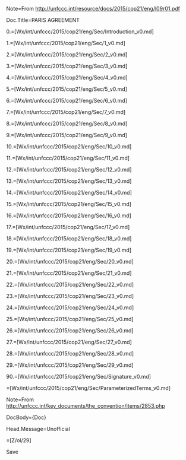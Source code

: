 Note=From http://unfccc.int/resource/docs/2015/cop21/eng/l09r01.pdf

Doc.Title=PARIS AGREEMENT

0.=[Wx/int/unfccc/2015/cop21/eng/Sec/Introduction_v0.md]

1.=[Wx/int/unfccc/2015/cop21/eng/Sec/1_v0.md]

2.=[Wx/int/unfccc/2015/cop21/eng/Sec/2_v0.md]

3.=[Wx/int/unfccc/2015/cop21/eng/Sec/3_v0.md]

4.=[Wx/int/unfccc/2015/cop21/eng/Sec/4_v0.md]

5.=[Wx/int/unfccc/2015/cop21/eng/Sec/5_v0.md]

6.=[Wx/int/unfccc/2015/cop21/eng/Sec/6_v0.md]

7.=[Wx/int/unfccc/2015/cop21/eng/Sec/7_v0.md]

8.=[Wx/int/unfccc/2015/cop21/eng/Sec/8_v0.md]

9.=[Wx/int/unfccc/2015/cop21/eng/Sec/9_v0.md]

10.=[Wx/int/unfccc/2015/cop21/eng/Sec/10_v0.md]

11.=[Wx/int/unfccc/2015/cop21/eng/Sec/11_v0.md]

12.=[Wx/int/unfccc/2015/cop21/eng/Sec/12_v0.md]

13.=[Wx/int/unfccc/2015/cop21/eng/Sec/13_v0.md]

14.=[Wx/int/unfccc/2015/cop21/eng/Sec/14_v0.md]

15.=[Wx/int/unfccc/2015/cop21/eng/Sec/15_v0.md]

16.=[Wx/int/unfccc/2015/cop21/eng/Sec/16_v0.md]

17.=[Wx/int/unfccc/2015/cop21/eng/Sec/17_v0.md]

18.=[Wx/int/unfccc/2015/cop21/eng/Sec/18_v0.md]

19.=[Wx/int/unfccc/2015/cop21/eng/Sec/19_v0.md]

20.=[Wx/int/unfccc/2015/cop21/eng/Sec/20_v0.md]

21.=[Wx/int/unfccc/2015/cop21/eng/Sec/21_v0.md]

22.=[Wx/int/unfccc/2015/cop21/eng/Sec/22_v0.md]

23.=[Wx/int/unfccc/2015/cop21/eng/Sec/23_v0.md]

24.=[Wx/int/unfccc/2015/cop21/eng/Sec/24_v0.md]

25.=[Wx/int/unfccc/2015/cop21/eng/Sec/25_v0.md]

26.=[Wx/int/unfccc/2015/cop21/eng/Sec/26_v0.md]

27.=[Wx/int/unfccc/2015/cop21/eng/Sec/27_v0.md]

28.=[Wx/int/unfccc/2015/cop21/eng/Sec/28_v0.md]

29.=[Wx/int/unfccc/2015/cop21/eng/Sec/29_v0.md]

90.=[Wx/int/unfccc/2015/cop21/eng/Sec/Signature_v0.md]

=[Wx/int/unfccc/2015/cop21/eng/Sec/ParameterizedTerms_v0.md]

Note=From http://unfccc.int/key_documents/the_convention/items/2853.php

DocBody={Doc}

Head.Message=Unofficial

=[Z/ol/29]  

Save